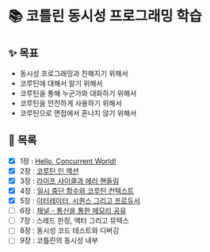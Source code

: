 # 📚 코틀린 동시성 프로그래밍 학습

## ✨ 목표

- 동시성 프로그래밍과 친해지기 위해서
- 코루틴에 대해서 알기 위해서
- 코루틴을 통해 누군가와 대화하기 위해서
- 코루틴을 안전하게 사용하기 위해서
- 코루틴으로 면접에서 혼나지 않기 위해서

## 🚀 목록

- [x] 1장 : [Hello, Concurrent World!](01장/Hello,%20Concurrent%20World!.md)
- [x] 2장 : [코루틴 인 액션](02장/코루틴%20인%20액션.md)
- [x] 3장 : [라이프 사이클과 에러 핸들링](03장/라이프%20사이클과%20에러%20핸들링.md)
- [x] 4장 : [일시 중단 함수와 코루틴 컨텍스트](04장/일시%20중단%20함수와%20코루틴%20컨텍스트.md)
- [x] 5장 : [이터레이터, 시퀀스 그리고 프로듀서](05장/이터레이터,%20시퀀스%20그리고%20프로듀서.md)
- [ ] 6장 : [채널 - 통신을 통한 메모리 공유](06장/채널%20-%20통신을%20통한%20메모리%20공유.md)
- [ ] 7장 : 스레드 한정, 액터 그리고 뮤텍스
- [ ] 8장 : 동시성 코드 테스트와 디버깅
- [ ] 9장 : 코틀린의 동시성 내부
